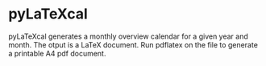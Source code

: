 # pyLaTeXcal
pyLaTeXcal generates a monthly overview calendar for a given year and month. 
The otput is a LaTeX document. Run pdflatex on the file to generate a printable A4 pdf document.
